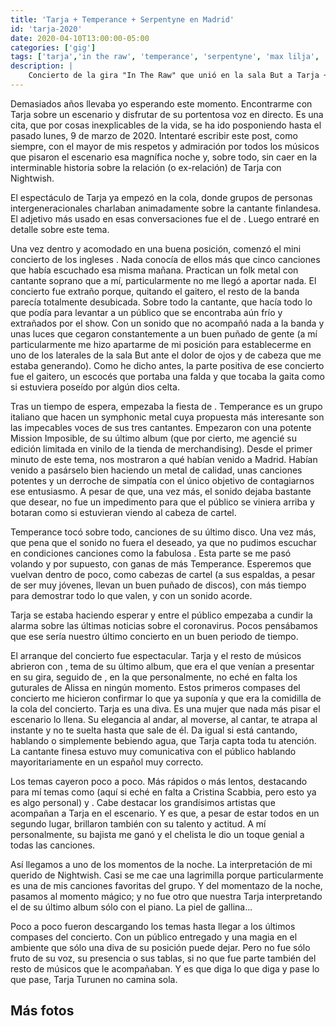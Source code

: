 ```yaml
---
title: 'Tarja + Temperance + Serpentyne en Madrid'
id: 'tarja-2020'
date: 2020-04-10T13:00:00-05:00
categories: ['gig']
tags: ['tarja','in the raw', 'temperance', 'serpentyne', 'max lilja', 'doug wimbish' , 'christian kretschmar', 'timm schreiner', 'alex scholpp', 'viridian', 'alessia scolletti', 'michele guaitoli', 'marco pastorino', 'alfonso mocerino', 'luca negro']
description: |
    Concierto de la gira "In The Raw" que unió en la sala But a Tarja + Temperance + Serpentyne el 9 de Marzo de 2020 en Madrid
---
```


Demasiados años llevaba yo esperando este momento. Encontrarme con Tarja sobre un escenario y disfrutar de su portentosa voz en directo. Es una cita, que por cosas inexplicables de la vida, se ha ido posponiendo hasta el pasado lunes, 9 de marzo de 2020. Intentaré escribir este post, como siempre, con el mayor de mis respetos y admiración por todos los músicos que pisaron el escenario esa magnífica noche y, sobre todo, sin caer en la interminable historia sobre la relación (o ex-relación) de Tarja con Nightwish.

El espectáculo de Tarja ya empezó en la cola, donde grupos de personas intergeneracionales charlaban animadamente sobre la cantante finlandesa. El adjetivo más usado en esas conversaciones fue el de <important text="DIVA" />. Luego entraré en detalle sobre este tema.

<post-image
    source="tarja-2020/escenario"
    title="El escenario antes del concierto"
/>

Una vez dentro y acomodado en una buena posición, comenzó el mini concierto de los ingleses <important text="Serpentyne" />. Nada conocía de ellos más que cinco canciones que había escuchado esa misma mañana. Practican un folk metal con cantante soprano que a mí, particularmente no me llegó a aportar nada. El concierto fue extraño porque, quitando el gaitero, el resto de la banda parecía totalmente desubicada. Sobre todo la cantante, que hacía todo lo que podía para levantar a un público que se encontraba aún frío y extrañados por el show. Con un sonido que no acompañó nada a la banda y unas luces que cegaron constantemente a un buen puñado de gente (a mí particularmente me hizo apartarme de mi posición para establecerme en uno de los laterales de la sala But ante el dolor de ojos y de cabeza que me estaba generando). Como he dicho antes, la parte positiva de ese concierto fue el gaitero, un escocés que portaba una falda y que tocaba la gaita como si estuviera poseído por algún dios celta.

<post-image
    source="tarja-2020/serpentyne 02"
    title="Serpentyne tras las potentes focos que me cegaron constantemente durante este primer tramo del concierto"
/>

Tras un tiempo de espera, empezaba la fiesta de <important text="Temperance" />. Temperance es un grupo italiano que hacen un symphonic metal cuya propuesta más interesante son las impecables voces de sus tres cantantes. Empezaron con una potente Mission Imposible, de su último album <important text="Viridian" /> (que por cierto, me agencié su edición limitada en vinilo de la tienda de merchandising). Desde el primer minuto de este tema, nos mostraron a qué habían venido a Madrid. Habían venido a pasárselo bien haciendo un metal de calidad, unas canciones potentes y un derroche de simpatía con el único objetivo de contagiarnos ese entusiasmo. A pesar de que, una vez más, el sonido dejaba bastante que desear, no fue un impedimento para que el público se viniera arriba y botaran como si estuvieran viendo al cabeza de cartel.

<post-image
    source="tarja-2020/temperance 01"
    title="Los tres vocalistas de Temperance derrochan energía y calidad"
/>

Temperance tocó sobre todo, canciones de su último disco. Una vez más, que pena que el sonido no fuera el deseado, ya que no pudimos escuchar en condiciones canciones como la fabulosa <important text="My Demons Can't Sleep" />. Esta parte se me pasó volando y por supuesto, con ganas de más Temperance. Esperemos que vuelvan dentro de poco, como cabezas de cartel (a sus espaldas, a pesar de ser muy jóvenes, llevan un buen puñado de discos), con más tiempo para demostrar todo lo que valen, y con un sonido acorde.

<post-image
    source="tarja-2020/tarja 01"
    title="Tarja conectó con el público desde los primeros acordes del concierto"
/>

Tarja se estaba haciendo esperar y entre el público empezaba a cundir la alarma sobre las últimas noticias sobre el coronavirus. Pocos pensábamos que ese sería nuestro último concierto en un buen periodo de tiempo.

<post-image
    source="tarja-2020/tarja 03"
    title="La calidad vocal de Tarja Turunen es impresionante"
/>

El arranque del concierto fue espectacular. Tarja y el resto de músicos abrieron con <important text="My Serene" />, tema de su último album, <important text="In The Raw" /> que era el que venían a presentar en su gira, seguido de <important text="My Demons In You" />, en la que personalmente, no eché en falta los guturales de Alissa en ningún momento. Estos primeros compases del concierto me hicieron confirmar lo que ya suponía y que era la comidilla de la cola del concierto. Tarja es una diva. Es una mujer que nada más pisar el escenario lo llena. Su elegancia al andar, al moverse, al cantar, te atrapa al instante y no te suelta hasta que sale de él. Da igual si está cantando, hablando o simplemente bebiendo agua, que Tarja capta toda tu atención. La cantante finesa estuvo muy comunicativa con el público hablando mayoritariamente en un español muy correcto.

<post-image
    source="tarja-2020/tarja 02"
    title="Tarja acaparó todos los objetivos de cámaras y móviles"
/>

Los temas cayeron poco a poco. Más rápidos o más lentos, destacando para mí temas como <important text="Goodbye Stranger" /> (aquí si eché en falta a Cristina Scabbia, pero esto ya es algo personal) y <important text="Falling Awake" />. Cabe destacar los grandísimos artistas que acompañan a Tarja en el escenario. Y es que, a pesar de estar todos en un segundo lugar, brillaron también con su talento y actitud. A mí personalmente, su bajista me ganó y el chelista le dio un toque genial a todas las canciones.

<post-image
    source="tarja-2020/tarja 05"
    title="Tarja está rodeada de unos músicos enormes"
/>

Así llegamos a uno de los momentos de la noche. La interpretación de mi querido <important text="Planet Hell" /> de Nightwish. Casi se me cae una lagrimilla porque particularmente es una de mis canciones favoritas del grupo. Y del momentazo de la noche, pasamos al momento mágico; y no fue otro que nuestra Tarja interpretando el <important text="You and I" /> de su último album sólo con el piano. La piel de gallina...

<post-image
    source="tarja-2020/tarja 06"
    title="Tarja sacó su piano y representó un mágico You and I de su último disco"
/>

Poco a poco fueron descargando los temas hasta llegar a los últimos compases del concierto. Con un público entregado y una magia en el ambiente que sólo una diva de su posición puede dejar. Pero no fue sólo fruto de su voz, su presencia o sus tablas, si no que fue parte también del resto de músicos que le acompañaban. Y es que diga lo que diga y pase lo que pase, Tarja Turunen no camina sola.

## Más fotos

<div class="image-gallery">
    <post-image
        source="tarja-2020/serpentyne 01"
        title="El toque de la gaita tocada por este escocés fue, para mí, el mejor momento de Serpentyne"
    />
    <post-image
        source="tarja-2020/temperance 01"
        title="Temperance es un grupo joven con un buen puñado de discos a sus espaldas"
    />
    <post-image
        source="tarja-2020/tarja 04"
        title="Tarja es talento puro"
    />
    <post-image
        source="tarja-2020/tarja 07"
        title="Tarja está rodeada de unos músicos enormes"
    />
</div>